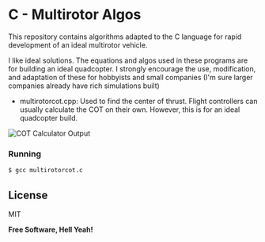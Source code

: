# C - Multirotor Algos

This repository contains algorithms adapted to the C language for rapid development of an ideal multirotor vehicle.

I like ideal solutions. The equations and algos used in these programs are for building an ideal quadcopter. I strongly encourage the use, modification, and adaptation of these for hobbyists and small companies (I'm sure larger companies already have rich simulations built)
  - multirotorcot.cpp: Used to find the center of thrust. Flight controllers can usually calculate the COT on their own. However, this is for an ideal quadcopter build.


![COT Calculator Output](http://i.gyazo.com/8df353041e137a7495f1687836205377.png)

### Running

```sh
$ gcc multirotorcot.c
```


License
----

MIT

**Free Software, Hell Yeah!**


